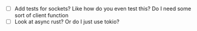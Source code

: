 -   [ ] Add tests for sockets? Like how do you even test this? Do I need some sort of client function
-   [ ] Look at async rust? Or do I just use tokio?
